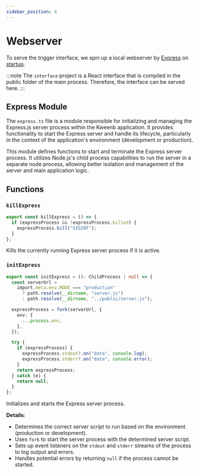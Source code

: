 ```yaml
---
sidebar_position: 4
---
```


# Webserver

To serve the trigger interface, we spin up a local webserver by [Express](https://expressjs.com/) on [startup](kweenb#async-initbeforewindow).

:::note
The `interface` project is a React interface that is compiled in the public folder of the main process. Therefore, the interface can be served here.
:::

## Express Module

The `express.ts` file is a module responsible for initializing and managing the Express.js server process within the Kweenb application. It provides functionality to start the Express server and handle its lifecycle, particularly in the context of the application's environment (development or production).

This module defines functions to start and terminate the Express server process. It utilizes Node.js's child process capabilities to run the server in a separate node process, allowing better isolation and management of the server and main application logic.

## Functions

### `killExpress`

```typescript
export const killExpress = () => {
  if (expressProcess && !expressProcess.killed) {
    expressProcess.kill("SIGINT");
  }
};
```

Kills the currently running Express server process if it is active.

### `initExpress`

```typescript
export const initExpress = (): ChildProcess | null => {
  const serverUrl =
    import.meta.env.MODE === "production"
      ? path.resolve(__dirname, "server.js")
      : path.resolve(__dirname, "../public/server.js");

  expressProcess = fork(serverUrl, {
    env: {
      ...process.env,
    },
  });

  try {
    if (expressProcess) {
      expressProcess.stdout?.on("data", console.log);
      expressProcess.stderr?.on("data", console.error);
    }
    return expressProcess;
  } catch (e) {
    return null;
  }
};
```

Initializes and starts the Express server process.

**Details**:

- Determines the correct server script to run based on the environment (production or development).
- Uses `fork` to start the server process with the determined server script.
- Sets up event listeners on the `stdout` and `stderr` streams of the process to log output and errors.
- Handles potential errors by returning `null` if the process cannot be started.
